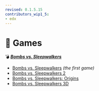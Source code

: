 ```yaml
---
revised: 0.1.5.15
contributors_wip1_5:
- edx
---
```


# 📁 Games

💣 ***[Bombs vs. Sleepwalkers][home]***

- [Bombs vs. Sleepwalkers][bvs1] *(the first game)*
- [Bombs vs. Sleepwalkers 2][bvs2]
- [Bombs vs. Sleepwalkers: Origins][bvso]
- [Bombs vs. Sleepwalkers 3D][bvs3d]

[home]: /README.md
[bvs1]: /games/bvs1.md
[bvs2]: /games/bvs2.md
[bvso]: /games/bvso.md
[bvs3d]: /games/bvs3d.md
